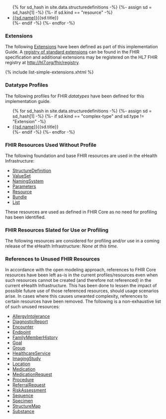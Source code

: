 <ul>
{% for sd_hash in site.data.structuredefinitions -%}
  {%- assign sd = sd_hash[1] -%}
  {%- if sd.kind  == "resource" -%}
<li> <a href="{{sd.path}}">{{sd.name}}</a>{{sd.title}}  </li>
  {%- endif -%}
{%- endfor -%}  
</ul> 

### Extensions
The following [Extensions]({{site.data.fhir.path}}extensibility.html) have been defined as part of this implementation Guide. A [registry of standard extensions]({{site.data.fhir.path}}extensibility-registry.html) can be found in the FHIR specification and additional extensions may be registered on the HL7 FHIR registry at <http://hl7.org/fhir/registry>.

{% include list-simple-extensions.xhtml %}

### Datatype Profiles

The following profiles for FHIR *datatypes* have been defined for this implementation guide.

<ul>
{% for sd_hash in site.data.structuredefinitions -%}
  {%- assign sd = sd_hash[1] -%}
  {%- if sd.kind  == "complex-type" and sd.type != "Extension" -%}
<li> <a href="{{sd.path}}">{{sd.name}}</a>{{sd.title}}  </li>
  {%- endif -%}
{%- endfor -%}  
</ul>

### FHIR Resources Used Without Profile
The following foundation and base FHIR resources are used in the eHealth Infrastructure:
- [StructureDefinition](http://hl7.org/fhir/R4/structuredefinition.html)
- [ValueSet](http://hl7.org/fhir/R4/valueset.html)
- [NamingSystem](http://hl7.org/fhir/R4/namingsystem.html)
- [Parameters](http://hl7.org/fhir/R4/parameters.html)
- [Resource](http://hl7.org/fhir/R4/resource.html)
- [Bundle](http://hl7.org/fhir/R4/bundle.html)
- [List](http://hl7.org/fhir/R4/list.html)

These resources are used as defined in FHIR Core as no need for profiling has been identified.

### FHIR Resources Slated for Use or Profiling
The following resources are considered for profiling and/or use in a coming release of the eHealth Infrastructure: *None at this time.*

### References to Unused FHIR Resources
In accordance with the open modeling approach, references to FHIR Core resources have been left as-is in the current profiles/resources even when such resources cannot be created (and therefore not referenced) in the current eHealth Infrastructure. This has been done to lessen the impact of possible future use of those referenced resources, should usage scenarios arise. In cases where this causes unwanted complexity, references to certain resources have been removed. 
The following is a non-exhaustive list of such unused resources:

- [AllergyIntolerance](http://hl7.org/fhir/R4/allergyintolerance.html)
- [DiagnosticReport](http://hl7.org/fhir/R4/diagnosticreport.html)
- [Encounter](http://hl7.org/fhir/R4/encounter.html)
- [Endpoint](http://hl7.org/fhir/R4/endpoint.html)
- [FamilyMemberHistory](http://hl7.org/fhir/R4/familymemberhistory.html)
- [Goal](http://hl7.org/fhir/R4/goal.html)
- [Group](http://hl7.org/fhir/R4/group.html)
- [HealthcareService](http://hl7.org/fhir/R4/healthcareservice.html)
- [ImagingStudy](http://hl7.org/fhir/R4/imagingstudy.html)
- [Location](http://hl7.org/fhir/R4/location.html)
- [Medication](http://hl7.org/fhir/R4/medication.html)
- [MedicationRequest](http://hl7.org/fhir/R4/medicationrequest.html)
- [Procedure](http://hl7.org/fhir/R4/procedure.html)
- [ReferralRequest](http://hl7.org/fhir/R4/referralrequest.html)
- [RiskAssessment](http://hl7.org/fhir/R4/riskassessment.html)
- [Sequence](http://hl7.org/fhir/R4/sequence.html)
- [Specimen](http://hl7.org/fhir/R4/specimen.html)
- [StructureMap](http://hl7.org/fhir/R4/structuremap.html)
- [Substance](http://hl7.org/fhir/R4/substance.html)
